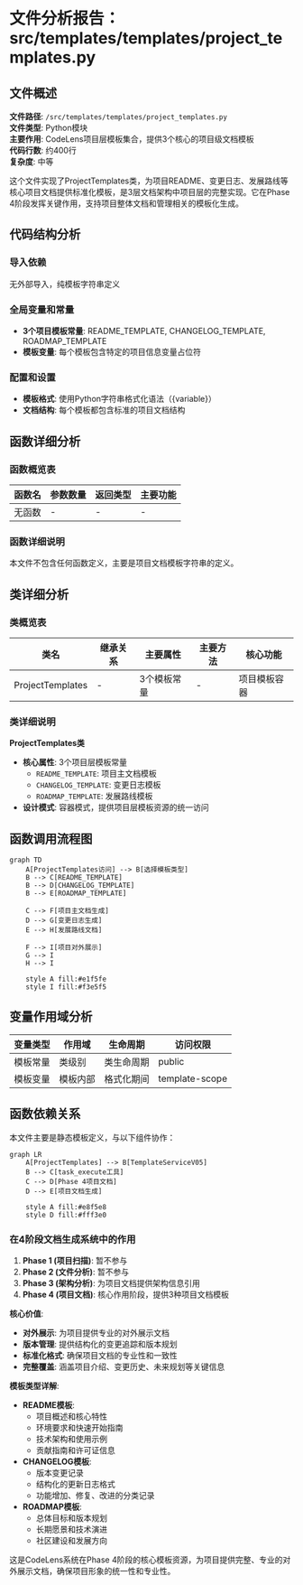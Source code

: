 # 文件分析报告：src/templates/templates/project_templates.py

## 文件概述

**文件路径**: `/src/templates/templates/project_templates.py`  
**文件类型**: Python模块  
**主要作用**: CodeLens项目层模板集合，提供3个核心的项目级文档模板  
**代码行数**: 约400行  
**复杂度**: 中等

这个文件实现了ProjectTemplates类，为项目README、变更日志、发展路线等核心项目文档提供标准化模板，是3层文档架构中项目层的完整实现。它在Phase 4阶段发挥关键作用，支持项目整体文档和管理相关的模板化生成。

## 代码结构分析

### 导入依赖
无外部导入，纯模板字符串定义

### 全局变量和常量
- **3个项目模板常量**: README_TEMPLATE, CHANGELOG_TEMPLATE, ROADMAP_TEMPLATE
- **模板变量**: 每个模板包含特定的项目信息变量占位符

### 配置和设置
- **模板格式**: 使用Python字符串格式化语法（{variable}）
- **文档结构**: 每个模板都包含标准的项目文档结构

## 函数详细分析

### 函数概览表
| 函数名 | 参数数量 | 返回类型 | 主要功能 |
|--------|----------|----------|----------|
| 无函数 | - | - | - |

### 函数详细说明
本文件不包含任何函数定义，主要是项目文档模板字符串的定义。

## 类详细分析

### 类概览表
| 类名 | 继承关系 | 主要属性 | 主要方法 | 核心功能 |
|------|----------|----------|----------|----------|
| ProjectTemplates | - | 3个模板常量 | - | 项目模板容器 |

### 类详细说明

**ProjectTemplates类**
- **核心属性**: 3个项目层模板常量
  - `README_TEMPLATE`: 项目主文档模板
  - `CHANGELOG_TEMPLATE`: 变更日志模板
  - `ROADMAP_TEMPLATE`: 发展路线模板
- **设计模式**: 容器模式，提供项目层模板资源的统一访问

## 函数调用流程图

```mermaid
graph TD
    A[ProjectTemplates访问] --> B[选择模板类型]
    B --> C[README_TEMPLATE]
    B --> D[CHANGELOG_TEMPLATE]
    B --> E[ROADMAP_TEMPLATE]
    
    C --> F[项目主文档生成]
    D --> G[变更日志生成]
    E --> H[发展路线文档]
    
    F --> I[项目对外展示]
    G --> I
    H --> I
    
    style A fill:#e1f5fe
    style I fill:#f3e5f5
```

## 变量作用域分析

| 变量类型 | 作用域 | 生命周期 | 访问权限 |
|----------|--------|----------|----------|
| 模板常量 | 类级别 | 类生命周期 | public |
| 模板变量 | 模板内部 | 格式化期间 | template-scope |

## 函数依赖关系

本文件主要是静态模板定义，与以下组件协作：

```mermaid
graph LR
    A[ProjectTemplates] --> B[TemplateServiceV05]
    B --> C[task_execute工具]
    C --> D[Phase 4项目文档]
    D --> E[项目文档生成]
    
    style A fill:#e8f5e8
    style D fill:#fff3e0
```

### 在4阶段文档生成系统中的作用

1. **Phase 1 (项目扫描)**: 暂不参与
2. **Phase 2 (文件分析)**: 暂不参与
3. **Phase 3 (架构分析)**: 为项目文档提供架构信息引用
4. **Phase 4 (项目文档)**: 核心作用阶段，提供3种项目文档模板

**核心价值**:
- **对外展示**: 为项目提供专业的对外展示文档
- **版本管理**: 提供结构化的变更追踪和版本规划
- **标准化格式**: 确保项目文档的专业性和一致性
- **完整覆盖**: 涵盖项目介绍、变更历史、未来规划等关键信息

**模板类型详解**:
- **README模板**: 
  - 项目概述和核心特性
  - 环境要求和快速开始指南
  - 技术架构和使用示例
  - 贡献指南和许可证信息
- **CHANGELOG模板**:
  - 版本变更记录
  - 结构化的更新日志格式
  - 功能增加、修复、改进的分类记录
- **ROADMAP模板**:
  - 总体目标和版本规划
  - 长期愿景和技术演进
  - 社区建设和发展方向

这是CodeLens系统在Phase 4阶段的核心模板资源，为项目提供完整、专业的对外展示文档，确保项目形象的统一性和专业性。